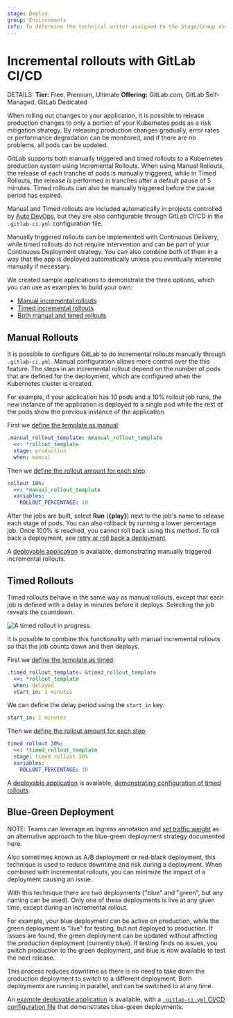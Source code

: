 ```yaml
---
stage: Deploy
group: Environments
info: To determine the technical writer assigned to the Stage/Group associated with this page, see https://handbook.gitlab.com/handbook/product/ux/technical-writing/#assignments
---
```


# Incremental rollouts with GitLab CI/CD

DETAILS:
**Tier:** Free, Premium, Ultimate
**Offering:** GitLab.com, GitLab Self-Managed, GitLab Dedicated

When rolling out changes to your application, it is possible to release production changes
to only a portion of your Kubernetes pods as a risk mitigation strategy. By releasing
production changes gradually, error rates or performance degradation can be monitored, and
if there are no problems, all pods can be updated.

GitLab supports both manually triggered and timed rollouts to a Kubernetes production system
using Incremental Rollouts. When using Manual Rollouts, the release of each tranche
of pods is manually triggered, while in Timed Rollouts, the release is performed in
tranches after a default pause of 5 minutes.
Timed rollouts can also be manually triggered before the pause period has expired.

Manual and Timed rollouts are included automatically in projects controlled by
[Auto DevOps](../../topics/autodevops/index.md), but they are also configurable through
GitLab CI/CD in the `.gitlab-ci.yml` configuration file.

Manually triggered rollouts can be implemented with Continuous Delivery,
while timed rollouts do not require intervention and can be part of your
Continuous Deployment strategy.
You can also combine both of them in a way that the app is deployed automatically
unless you eventually intervene manually if necessary.

We created sample applications to demonstrate the three options, which you can
use as examples to build your own:

- [Manual incremental rollouts](https://gitlab.com/gl-release/incremental-rollout-example/blob/master/.gitlab-ci.yml)
- [Timed incremental rollouts](https://gitlab.com/gl-release/timed-rollout-example/blob/master/.gitlab-ci.yml)
- [Both manual and timed rollouts](https://gitlab.com/gl-release/incremental-timed-rollout-example/blob/master/.gitlab-ci.yml)

## Manual Rollouts

It is possible to configure GitLab to do incremental rollouts manually through `.gitlab-ci.yml`. Manual configuration
allows more control over the this feature. The steps in an incremental rollout depend on the
number of pods that are defined for the deployment, which are configured when the Kubernetes
cluster is created.

For example, if your application has 10 pods and a 10% rollout job runs, the new instance of the
application is deployed to a single pod while the rest of the pods show the previous instance of the application.

First we [define the template as manual](https://gitlab.com/gl-release/incremental-rollout-example/blob/master/.gitlab-ci.yml#L100-103):

```yaml
.manual_rollout_template: &manual_rollout_template
  <<: *rollout_template
  stage: production
  when: manual
```

Then we [define the rollout amount for each step](https://gitlab.com/gl-release/incremental-rollout-example/blob/master/.gitlab-ci.yml#L152-155):

```yaml
rollout 10%:
  <<: *manual_rollout_template
  variables:
    ROLLOUT_PERCENTAGE: 10
```

After the jobs are built, select **Run** (**{play}**) next to the job's name
to release each stage of pods. You can also rollback by running a lower percentage job. Once 100%
is reached, you cannot roll back using this method. To roll back a deployment, see [retry or roll back a deployment](../../ci/environments/deployments.md#retry-or-roll-back-a-deployment).

A [deployable application](https://gitlab.com/gl-release/incremental-rollout-example) is
available, demonstrating manually triggered incremental rollouts.

## Timed Rollouts

Timed rollouts behave in the same way as manual rollouts, except that each job is defined with a
delay in minutes before it deploys. Selecting the job reveals the countdown.

![A timed rollout in progress.](img/timed_rollout_v12_7.png)

It is possible to combine this functionality with manual incremental rollouts so that the job
counts down and then deploys.

First we [define the template as timed](https://gitlab.com/gl-release/timed-rollout-example/blob/master/.gitlab-ci.yml#L86-89):

```yaml
.timed_rollout_template: &timed_rollout_template
  <<: *rollout_template
  when: delayed
  start_in: 1 minutes
```

We can define the delay period using the `start_in` key:

```yaml
start_in: 1 minutes
```

Then we [define the rollout amount for each step](https://gitlab.com/gl-release/timed-rollout-example/blob/master/.gitlab-ci.yml#L97-101):

```yaml
timed rollout 30%:
  <<: *timed_rollout_template
  stage: timed rollout 30%
  variables:
    ROLLOUT_PERCENTAGE: 30
```

A [deployable application](https://gitlab.com/gl-release/timed-rollout-example) is
available, [demonstrating configuration of timed rollouts](https://gitlab.com/gl-release/timed-rollout-example/blob/master/.gitlab-ci.yml#L86-95).

## Blue-Green Deployment

NOTE:
Teams can leverage an Ingress annotation and [set traffic weight](../../user/project/canary_deployments.md#how-to-change-the-traffic-weight-on-a-canary-ingress-deprecated)
as an alternative approach to the blue-green deployment strategy documented here.

Also sometimes known as A/B deployment or red-black deployment, this technique is used to reduce
downtime and risk during a deployment. When combined with incremental rollouts, you can
minimize the impact of a deployment causing an issue.

With this technique there are two deployments ("blue" and "green", but any naming can be used).
Only one of these deployments is live at any given time, except during an incremental rollout.

For example, your blue deployment can be active on production, while the
green deployment is "live" for testing, but not deployed to production. If issues
are found, the green deployment can be updated without affecting the production
deployment (currently blue). If testing finds no issues, you switch production to the green
deployment, and blue is now available to test the next release.

This process reduces downtime as there is no need to take down the production deployment
to switch to a different deployment. Both deployments are running in parallel, and
can be switched to at any time.

An [example deployable application](https://gitlab.com/gl-release/blue-green-example)
is available, with a [`.gitlab-ci.yml` CI/CD configuration file](https://gitlab.com/gl-release/blue-green-example/blob/master/.gitlab-ci.yml)
that demonstrates blue-green deployments.
